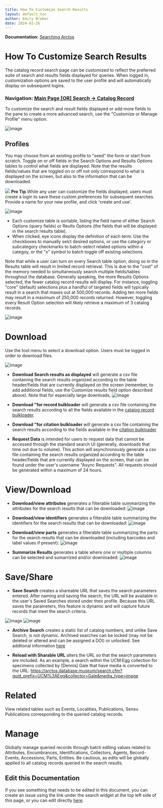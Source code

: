```yaml
---
title: How To Customize Search Results
layout: default_toc
author: Emily Braker
date: 2024-02-26
---
```


**Documentation:** [Searching Arctos](https://github.com/ArctosDB/documentation-wiki/edit/gh-pages/_how_to/How-to-Search-for-Specimens.markdown)

# How To Customize Search Results

The catalog record search page can be customized to reflect the preferred suite of search and results fields displayed for queries. When logged in, customization options are saved to the user profile and will automatically display on subsequent logins.

### Navigation: [Main Page [OR] Search -> Catalog Record](https://arctos.database.museum/search.cfm)


To customize the search and result fields displayed or add more fields to the pane to create a more advanced search, use the "Customize or Manage Profile" menu option. 

![image](https://github.com/ArctosDB/documentation-wiki/assets/11336485/30a66614-f458-42e8-9d81-874e9e2f79cf)

## Profiles

You may choose from an existing profile to "seed" the form or start from scratch. Toggle on or off fields in the Search Options and Results Options tables to control what fields are displayed. Note that the results fields/values that are toggled on or off not only correspond to what is displayed on the screen, but also to the information that can be downloaded. 

![](https://raw.githubusercontent.com/ArctosDB/documentation-wiki/gh-pages/tutorial_images/Bear%20Pro.jpg) **Pro Tip**
While any user can customize the fields displayed, users must create a login to save these custom preferences for subsequent searches. Provide a name for your new profile, and click 'create and use'.

![image](https://github.com/ArctosDB/documentation-wiki/assets/11336485/64853aa2-6262-45d0-8e89-b088fe0c5346)

* Each customize table is sortable, listing the field name of either Search Options (query fields) or Reults Options (the fields that will be displayed in the search results table).
* When clicked, eye icons display the definition of each term. Use the checkboxes to manually selct desired options, or use the category or subcategory checkmarks to batch-select related options within a categoy, or the "x" symbol to batch toggle off existing selections.

Note that while a user can turn on every Search table option, doing so in the Results table will result in limited record retrieval. This is due to the "cost" of the memory needed to simultaneously search multiple fields/tables throughout the database. Generally speaking, the more Results Options selected, the fewer catalog record results will display. For instance, toggling "core" (default) selections plus a handful of targeted fields will typically result in a search that maxes out at 500,000 records. Adding ten more fields may result in a maximum of 250,000 records returned. However, toggling every Result Option selection will likely retrieve a maximum of 3 catalog records. 

![image](https://github.com/ArctosDB/documentation-wiki/assets/11336485/882cc1c9-785a-4fbc-848e-a62c50441f66)

# Download

Use the tool menu to select a download option. Users must be logged in order to download files. 

![image](https://github.com/ArctosDB/documentation-wiki/assets/11336485/f12af684-d86d-46b7-a03e-1bb4bd780d33)

* **Download Search results as displayed** will generate a csv file containing the search results organized according to the table header/fields that are currently displayed on the screen (remember, to add additional fields, use the Customize results field option described above). Note that for especially large downloads, 
  ![image](https://github.com/ArctosDB/documentation-wiki/assets/11336485/e9c1fb07-f23b-4f52-9495-42cd63d907b2)
  
* **Download "for record bulkloader** will generate a csv file containing the search results according to all the fields available in the [catalog record bulkloader](https://arctos.database.museum/Bulkloader/bulkloaderBuilder.cfm).
  
* **Download "for citation bulkloader** will generate a csv file containing the search results according to the fields available in the [citation bulkloader](https://arctos.database.museum/tools/BulkloadCitations.cfm?action=ld)

* **Request Data** is intended for users to request data that cannot be accessed through the standard search UI (generally, downloads that time out due to volume). This action will asynchronously generate a csv file containing the search results organized according to the table header/fields that are currently displayed on the screen, that can be found under the user's username "Async Requests". All requests should be generated within a maximum of 24 hours.

# View/Download

* **Download/view attributes** generates a filterable table summarizing the attributes for the search results that can be downloaded:
  ![image](https://github.com/ArctosDB/documentation-wiki/assets/11336485/df9fe60d-08de-4732-8786-f19321bfc843)
  
* **Download/view identifiers** generates a filterable table summarizing the identifiers for the search results that can be downloaded:
![image](https://github.com/ArctosDB/documentation-wiki/assets/11336485/6247c35f-5a02-4503-b4a0-62c92f642162)

* **Download/view parts** generates a filterable table summarizing the parts for the search results that can be downloaded (including barcodes and label values if present):
![image](https://github.com/ArctosDB/documentation-wiki/assets/11336485/f5a31250-84fd-4c98-89c6-032456bcef0e)

* **Summarize Results** generates a table where one or multiple columns can be selected and sumarrized and/or downloaded:
  ![image](https://github.com/ArctosDB/documentation-wiki/assets/11336485/9d594053-5621-4799-b9df-409ff5b466f0)

# Save/Share

* **Save Search** creates a shareable URL that saves the search parameters entered. After naming and saving the search, the URL will be available in the user's Saved Searches stored under their profile. Because this URL saves the parameters, this feature is dynamic and will capture future records that meet the search criteria.
  
![image](https://github.com/ArctosDB/documentation-wiki/assets/11336485/0004a7bd-88b0-43c5-8c3c-57c574385dae)
![image](https://github.com/ArctosDB/documentation-wiki/assets/11336485/8a1f3271-d15b-479f-be02-5534ae681475)


* **Archive Search** creates a static list of catalog numbers, and unlike Save Search, is not dynamic. Archived searches can be locked (may not be deleted or altered and can be assigned a DOI) or unlocked. See addtional information [here](https://handbook.arctosdb.org/documentation/archive.html)

* **Reload with Sharable URL** alters the URL so that the search parameters are included. As an example, a search within the UCM:Egg collection for specimens collected by [Dennis] Gale that have media is converted to the URL: https://arctos.database.museum/search.cfm?guid_prefix=UCM%3AEgg&collector=Gale&media_type=image
  
# Related

View related tables such as Events, Localities, Publications, Sensu Publications corresponding to the queried catalog records.

# Manage

Globally manage queried records through batch editing values related to Attributes, Encumbrances, Identifications, Collectors, Agents, Record-Events, Accessions, Parts, Entities. Be cautious, as edits will be globally applied to all catalog records queried in the search results.
  
## Edit this Documentation

If you see something that needs to be edited in this document, you can create an issue using the link under the search widget at the top left side of this page, or you can edit directly <a href="https://github.com/ArctosDB/documentation-wiki/edit/gh-pages/_how_to/How_To_Customize_Search.markdown" target="_blank">here</a>.
